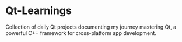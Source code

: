 # Qt-Learnings
Collection of daily Qt projects documenting my journey mastering Qt, a powerful C++ framework for cross-platform app development.
